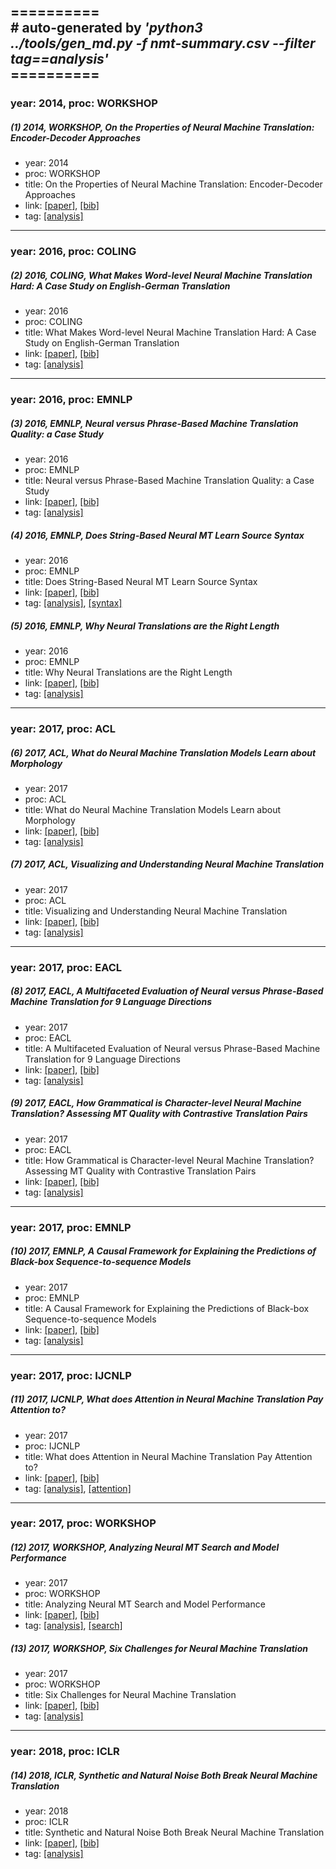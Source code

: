 ==========<br>
\# auto-generated by *'python3 ../tools/gen_md.py -f nmt-summary.csv --filter tag==analysis'*<br>==========
-----
### year: 2014, proc: WORKSHOP

##### (1) 2014, WORKSHOP, On the Properties of Neural Machine Translation: Encoder-Decoder Approaches

* year: 2014
* proc: WORKSHOP
* title: On the Properties of Neural Machine Translation: Encoder-Decoder Approaches
* link: [[paper]](http://aclweb.org/anthology/W14-4012), [[bib]](http://aclweb.org/anthology/W14-4012.bib)
* tag: [[analysis]](analysis.md)


-----
### year: 2016, proc: COLING

##### (2) 2016, COLING, What Makes Word-level Neural Machine Translation Hard: A Case Study on English-German Translation

* year: 2016
* proc: COLING
* title: What Makes Word-level Neural Machine Translation Hard: A Case Study on English-German Translation
* link: [[paper]](http://aclweb.org/anthology/C16-1301), [[bib]](http://aclweb.org/anthology/C16-1301.bib)
* tag: [[analysis]](analysis.md)


-----
### year: 2016, proc: EMNLP

##### (3) 2016, EMNLP, Neural versus Phrase-Based Machine Translation Quality: a Case Study

* year: 2016
* proc: EMNLP
* title: Neural versus Phrase-Based Machine Translation Quality: a Case Study
* link: [[paper]](http://aclweb.org/anthology/D16-1025), [[bib]](http://aclweb.org/anthology/D16-1025.bib)
* tag: [[analysis]](analysis.md)


##### (4) 2016, EMNLP, Does String-Based Neural MT Learn Source Syntax

* year: 2016
* proc: EMNLP
* title: Does String-Based Neural MT Learn Source Syntax
* link: [[paper]](http://aclweb.org/anthology/D16-1159), [[bib]](http://aclweb.org/anthology/D16-1159.bib)
* tag: [[analysis]](analysis.md), [[syntax]](syntax.md)


##### (5) 2016, EMNLP, Why Neural Translations are the Right Length

* year: 2016
* proc: EMNLP
* title: Why Neural Translations are the Right Length
* link: [[paper]](http://aclweb.org/anthology/D16-1248), [[bib]](http://aclweb.org/anthology/D16-1248.bib)
* tag: [[analysis]](analysis.md)


-----
### year: 2017, proc: ACL

##### (6) 2017, ACL, What do Neural Machine Translation Models Learn about Morphology

* year: 2017
* proc: ACL
* title: What do Neural Machine Translation Models Learn about Morphology
* link: [[paper]](http://aclweb.org/anthology/P17-1080), [[bib]](http://aclweb.org/anthology/P17-1080.bib)
* tag: [[analysis]](analysis.md)


##### (7) 2017, ACL, Visualizing and Understanding Neural Machine Translation

* year: 2017
* proc: ACL
* title: Visualizing and Understanding Neural Machine Translation
* link: [[paper]](http://aclweb.org/anthology/P17-1106), [[bib]](http://aclweb.org/anthology/P17-1106.bib)
* tag: [[analysis]](analysis.md)


-----
### year: 2017, proc: EACL

##### (8) 2017, EACL, A Multifaceted Evaluation of Neural versus Phrase-Based Machine Translation for 9 Language Directions

* year: 2017
* proc: EACL
* title: A Multifaceted Evaluation of Neural versus Phrase-Based Machine Translation for 9 Language Directions
* link: [[paper]](http://aclweb.org/anthology/E17-1100), [[bib]](http://aclweb.org/anthology/E17-1100.bib)
* tag: [[analysis]](analysis.md)


##### (9) 2017, EACL, How Grammatical is Character-level Neural Machine Translation? Assessing MT Quality with Contrastive Translation Pairs

* year: 2017
* proc: EACL
* title: How Grammatical is Character-level Neural Machine Translation? Assessing MT Quality with Contrastive Translation Pairs
* link: [[paper]](http://aclweb.org/anthology/E17-2060), [[bib]](http://aclweb.org/anthology/E17-2060.bib)
* tag: [[analysis]](analysis.md)


-----
### year: 2017, proc: EMNLP

##### (10) 2017, EMNLP, A Causal Framework for Explaining the Predictions of Black-box Sequence-to-sequence Models

* year: 2017
* proc: EMNLP
* title: A Causal Framework for Explaining the Predictions of Black-box Sequence-to-sequence Models
* link: [[paper]](http://aclweb.org/anthology/D17-1042), [[bib]](http://aclweb.org/anthology/D17-1042.bib)
* tag: [[analysis]](analysis.md)


-----
### year: 2017, proc: IJCNLP

##### (11) 2017, IJCNLP, What does Attention in Neural Machine Translation Pay Attention to?

* year: 2017
* proc: IJCNLP
* title: What does Attention in Neural Machine Translation Pay Attention to?
* link: [[paper]](http://aclweb.org/anthology/I17-1004), [[bib]](http://aclweb.org/anthology/I17-1004.bib)
* tag: [[analysis]](analysis.md), [[attention]](attention.md)


-----
### year: 2017, proc: WORKSHOP

##### (12) 2017, WORKSHOP, Analyzing Neural MT Search and Model Performance

* year: 2017
* proc: WORKSHOP
* title: Analyzing Neural MT Search and Model Performance
* link: [[paper]](http://aclweb.org/anthology/W17-3202), [[bib]](http://aclweb.org/anthology/W17-3202.bib)
* tag: [[analysis]](analysis.md), [[search]](search.md)


##### (13) 2017, WORKSHOP, Six Challenges for Neural Machine Translation

* year: 2017
* proc: WORKSHOP
* title: Six Challenges for Neural Machine Translation
* link: [[paper]](http://aclweb.org/anthology/W17-3204), [[bib]](http://aclweb.org/anthology/W17-3204.bib)
* tag: [[analysis]](analysis.md)


-----
### year: 2018, proc: ICLR

##### (14) 2018, ICLR, Synthetic and Natural Noise Both Break Neural Machine Translation

* year: 2018
* proc: ICLR
* title: Synthetic and Natural Noise Both Break Neural Machine Translation
* link: [[paper]](https://openreview.net/forum?id=BJ8vJebC-), [[bib]](https://openreview.net/forum?id=BJ8vJebC-.bib)
* tag: [[analysis]](analysis.md)



